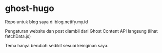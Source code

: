 # ghost-hugo
Repo untuk blog saya di blog.netify.my.id

Pengaturan website dan post diambil dari Ghost Content API langsung (lihat fetchData.js)

Tema hanya berubah sedikit sesuai keinginan saya.